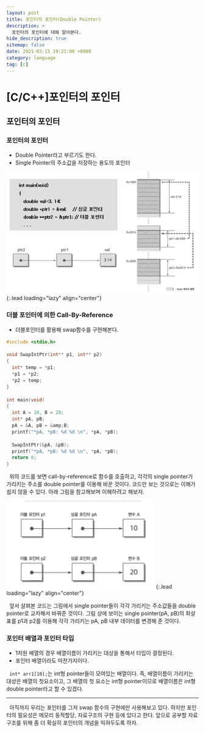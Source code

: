 ```yaml
---
layout: post
title: 포인터의 포인터(Double Pointer)
description: >
  포인터의 포인터에 대해 알아본다.
hide_description: true
sitemap: false
date: 2021-03-15 19:21:00 +0900
category: language
tag: [c]
---
```


# [C/C++]포인터의 포인터

## 포인터의 포인터

### 포인터의 포인터

* Double Pointer라고 부르기도 한다.
* Single Pointer의 주소값을 저장하는 용도의 포인터

![더블 포인터](/assets/img/language/c/double_pointer.png)
{:.lead loading="lazy" align="center"}

### 더블 포인터에 의한 Call-By-Reference

* 더블포인터를 활용해 swap함수를 구현해본다.

```c
#include <stdio.h>

void SwapIntPtr(int** p1, int** p2)
{
  int* temp = *p1;
  *p1 = *p2;
  *p2 = temp;
}

int main(void)
{
  int A = 10, B = 20;
  int* pA, pB;
  pA = &A, pB = &amp;B;
  printf("*pA, *pB: %d %d \n", *pA, *pB);

  SwapIntPtr(&pA, &pB);
  printf("*pA, *pB: %d %d \n", *pA, *pB);
  return 0;
}
```

&nbsp;&nbsp;위의 코드를 보면 call-by-reference로 함수를 호출하고, 각각의 single pointer가 가리키는 주소를 double pointer를 이용해 바꾼 것이다. 코드만 보는 것으로는 이해가 쉽지 않을 수 있다. 아래 그림을 참고해보며 이해하려고 해보자.

![더블 포인터](/assets/img/language/c/double_pointer_impl.png)
{:.lead loading="lazy" align="center"}

&nbsp;&nbsp;앞서 살펴본 코드는 그림에서 single pointer들이 각각 가리키는 주소값들을 double pointer로 교차해서 바꿔준 것이다. 그림 상에 보이는 single pointer(pA, pB)의 화살표를 p1과 p2를 이용해 각각 가리키는 pA, pB 내부 데이터를 변경해 준 것이다.

### 포인터 배열과 포인터 타입

* 1차원 배열의 경우 배열이름이 가리키는 대상을 통해서 타입이 결정된다.
* 포인터 배열이라도 마찬가지이다.

&nbsp;&nbsp;`int* arr1[10];`는 int형 pointer들이 모여있는 배열이다. 즉, 배열이름이 가리키는 대상은 배열의 첫요소이고, 그 배열의 첫 요소는 int형 pointer이므로 배열이름은 int형 double pointer라고 할 수 있겠다.

---

&nbsp;&nbsp;아직까지 우리는 포인터를 그저 swap 함수의 구현에만 사용해보고 있다. 하지만 포인터의 필요성은 메모리 동적할당, 자료구조의 구현 등에 있다고 한다. 앞으로 공부할 자료구조를 위해 좀 더 확실히 포인터의 개념을 익혀두도록 하자.
